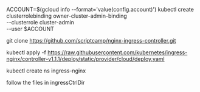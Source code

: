 ACCOUNT=$(gcloud info --format='value(config.account)')
kubectl create clusterrolebinding owner-cluster-admin-binding \
--clusterrole cluster-admin \
--user $ACCOUNT

git clone https://github.com/scriptcamp/nginx-ingress-controller.git


kubectl apply -f https://raw.githubusercontent.com/kubernetes/ingress-nginx/controller-v1.1.1/deploy/static/provider/cloud/deploy.yaml

kubectl create ns ingress-nginx

follow the files in ingressCtrlDir
